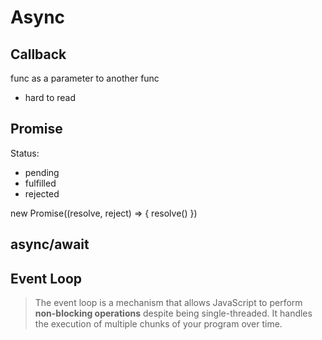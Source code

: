 # Async

## Callback

func as a parameter to another func

- hard to read

## Promise

Status:
- pending
- fulfilled
- rejected

new Promise((resolve, reject) => {
  resolve()
})

## async/await

## Event Loop

> The event loop is a mechanism that allows JavaScript to perform **non-blocking operations** despite being single-threaded. It handles the execution of multiple chunks of your program over time.
